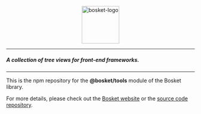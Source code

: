 <p align="center">
    <a href="https://elbywan.github.io/bosket/">
		<img alt="bosket-logo" src="https://elbywan.github.io/bosket/assets/bosket-logo.png" width="100px"/>
	</a>
</p>

----

##### A collection of tree views for front-end frameworks.

----

This is the npm repository for the **@bosket/tools** module of the Bosket library.

For more details, please check out the [Bosket website](https://elbywan.github.io/bosket/) or the [source code repository](https://github.com/elbywan/bosket).
